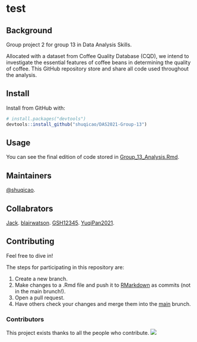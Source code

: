 # test

## Background

Group project 2 for group 13 in Data Analysis Skills. 

Allocated with a dataset from Coffee Quality Database (CQD), we intend to investigate the essential features of coffee beans in determining the quality of coffee. This GitHub repository store and share all code used throughout the analysis.

## Install

Install from GitHub with:

``` r
# install.packages("devtools")
devtools::install_github("shuqicao/DAS2021-Group-13")
```

## Usage

You can see the final edition of code stored in [Group_13_Analysis.Rmd](Group_13_Analysis.Rmd).

## Maintainers

[@shuqicao](https://github.com/shuqicao).

## Collabrators

[Jack](https://github.com/Aurelius1015).
[blairwatson](https://github.com/blairwatson).
[GSH12345](https://github.com/GSH12345).
[YuqiPan2021](https://github.com/YuqiPan2021).

## Contributing

Feel free to dive in!

The steps for participating in this repository are:

1. Create a new branch.
2. Make changes to a .Rmd file and push it to [RMarkdown](RMarkdown/) as commits (not in the main brunch!).
4. Open a pull request.
5. Have others check your changes and merge them into the [main](main) brunch.

### Contributors

This project exists thanks to all the people who contribute. 
<a href="https://github.com/shuqicao/test/graphs/contributors"><img src="https://opencollective.com/test/contributors.svg?width=890&button=false" /></a>

